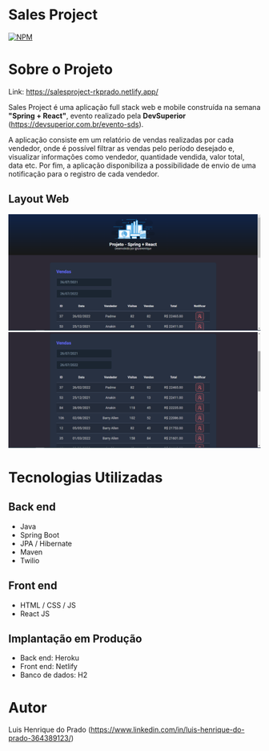 # Sales Project
[![NPM](https://img.shields.io/npm/l/react)](https://github.com/lhp97/spring_react_project/blob/main/LICENSE)

# Sobre o Projeto
Link: https://salesproject-rkprado.netlify.app/

Sales Project é uma aplicação full stack web e mobile construída na semana **"Spring + React"**, evento realizado pela **DevSuperior** (https://devsuperior.com.br/evento-sds).

A aplicação consiste em um relatório de vendas realizadas por cada vendedor, onde é possível filtrar as vendas pelo período desejado e, visualizar informações como vendedor, quantidade vendida, valor total, data etc. Por fim, a aplicação disponibiliza a possibilidade de envio de uma notificação para o registro de cada vendedor.

## Layout Web
![Web_1](https://github.com/lhp97/assets/blob/master/sales-devsuperior-assets/sales_home.png) ![Web_1](https://github.com/lhp97/assets/blob/master/sales-devsuperior-assets/sales_list.png)
 
# Tecnologias Utilizadas
## Back end
- Java
- Spring Boot
- JPA / Hibernate
- Maven
- Twilio

## Front end
- HTML / CSS / JS
- React JS

## Implantação em Produção
- Back end: Heroku
- Front end: Netlify
- Banco de dados: H2

# Autor
Luis Henrique do Prado
(https://www.linkedin.com/in/luis-henrique-do-prado-364389123/)


